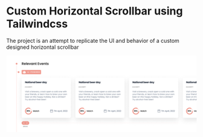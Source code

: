 # Custom Horizontal Scrollbar using Tailwindcss 

The project is an attempt to replicate the UI and behavior of a custom designed horizontal scrollbar

![alt text](https://github.com/ratasorin/custom-scrollbar/blob/Readme/public/images/result.png)
